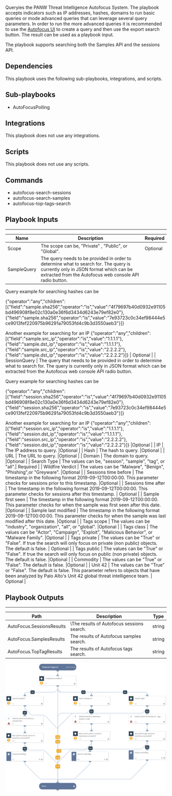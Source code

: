 Queryies the PANW Threat Intelligence Autofocus System. The playbook accepts indicators such as IP addresses, hashes, domains to run basic queries or mode advanced queries that can leverage several query parameters. In order to run the more advanced queries it is recommended to use the [Autofocus UI](https://autofocus.paloaltonetworks.com/#/dashboard/organization) to create a query and then use the export search button. The result can be used as a playbook input.

The playbook supports searching both the Samples API and the sessions API.

## Dependencies
This playbook uses the following sub-playbooks, integrations, and scripts.

## Sub-playbooks
* AutoFocusPolling

## Integrations
This playbook does not use any integrations.

## Scripts
This playbook does not use any scripts.

## Commands
* autofocus-search-sessions
* autofocus-search-samples
* autofocus-top-tags-search

## Playbook Inputs
---

| **Name** | **Description** |**Required** |
| --- | --- | --- | 
| Scope | The scope can be, "Private" , "Public", or "Global". |  Optional | 
| SampleQuery | The query needs to be provided in order to determine what to search for. The query is currently only in JSON format which can be extracted from the Autofocus web console API radio button.

Query example for searching hashes can be

\{"operator":"any","children":\[\{"field":"sample.sha256","operator":"is","value":"4f79697b40d0932e91105bd496908f8e02c130a0e36f6d3434d6243e79ef82e0"\},\{"field":"sample.sha256","operator":"is","value":"7e93723c0c34ef98444e5ce9013fef220975b96291a79053fd4c9b3d3550aeb3"\}\]\}

Another example for searching for an IP
\{"operator":"any","children":\[\{"field":"sample.src\_ip","operator":"is","value":"1.1.1.1"\},\{"field":"sample.dst\_ip","operator":"is","value":"1.1.1.1"\},\{"field":"sample.src\_ip","operator":"is","value":"2.2.2.2"\},\{"field":"sample.dst\_ip","operator":"is","value":"2.2.2.2"\}\]\}
 | Optional |
| SessionQuery | The query that needs to be provided in order to determine what to search for. The query is currently only in JSON format which can be extracted from the Autofocus web console API radio button.

Query example for searching hashes can be

\{"operator":"any","children":\[\{"field":"session.sha256","operator":"is","value":"4f79697b40d0932e91105bd496908f8e02c130a0e36f6d3434d6243e79ef82e0"\},\{"field":"session.sha256","operator":"is","value":"7e93723c0c34ef98444e5ce9013fef220975b96291a79053fd4c9b3d3550aeb3"\}\]\}

Another example for searching for an IP
\{"operator":"any","children":\[\{"field":"session.src\_ip","operator":"is","value":"1.1.1.1"\},\{"field":"session.dst\_ip","operator":"is","value":"1.1.1.1"\},\{"field":"session.src\_ip","operator":"is","value":"2.2.2.2"\},\{"field":"session.dst\_ip","operator":"is","value":"2.2.2.2"\}\]\}
 |Optional |
| IP | The IP address to query. |Optional |
| Hash | The hash to query. |Optional |
| URL | The URL to query. |Optional |
| Domain | The domain to query. |Optional |
| Search Type | The values can be, "session", "sample", "tag", or "all".| Required |
| Wildfire Verdict | The values can be "Malware", "Benign", "Phishing",or "Greyware". |Optional |
| Sessions time before | The timestamp in the following format 2019-09-12T00:00:00. This parameter checks for sessions prior to this timestamp. |Optional |
| Sessions time after | The timestamp in the following format 2019-09-12T00:00:00. This parameter checks for sessions after this timestamp. | Optional |
| Sample first seen | The timestamp in the following format 2019-09-12T00:00:00. This parameter checks for when the sample was first seen after this date. |Optional |
| Sample last modified | The timestamp in the following format 2019-09-12T00:00:00. This parameter checks for when the sample was last modified after this date. |Optional |
| Tags scope | The values can be "industry", "organization", "all", or "global". |Optional |
| Tags class | The values can be "Actor", "Campaign", "Exploit", "Malicious Behavior", or "Malware Family". |Optional |
| Tags private | The values can be "True" or "False". If true the search will only focus on private (non public) objects. The default is false. | Optional |
| Tags public | The values can be "True" or "False". If true the search will only focus on public (non private) objects. The default is false. |Optional |
| Commodity | The values can be "True" or "False". The default is false. |Optional |
| Unit 42 | The values can be "True" or "False". The default is false. This parameter refers to objects that have been analyzed by Palo Alto's Unit 42 global threat intelligence team. | Optional |

## Playbook Outputs
---

| **Path** | **Description** | **Type** |
| --- | --- | --- |
| AutoFocus.SessionsResults | \The results of Autofocus sessions search. | string |
| AutoFocus.SamplesResults | The results of Autofocus samples search. | string |
| AutoFocus.TopTagResults | The results of Autofocus tags search. | string |

![Autofocus_Query_Samples__Sessions_and_Tags](https://github.com/demisto/content/blob/1bdd5229392bd86f0cc58265a24df23ee3f7e662/docs/images/playbooks/Autofocus_Query_Samples__Sessions_and_Tags.png)
